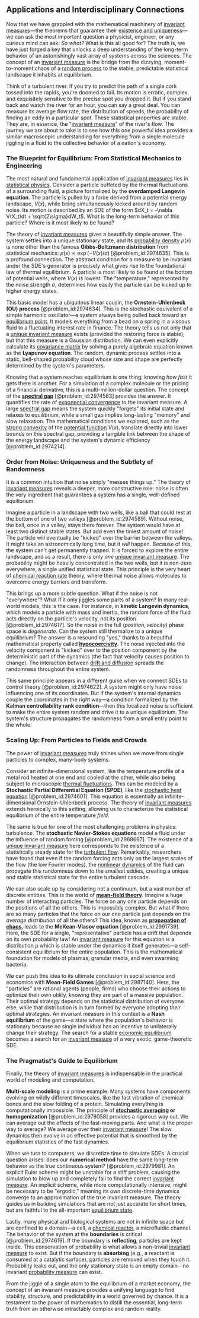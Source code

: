 ## Applications and Interdisciplinary Connections

Now that we have grappled with the mathematical machinery of [invariant measures](@article_id:201550)—the theorems that guarantee their [existence and uniqueness](@article_id:262607)—we can ask the most important question a physicist, engineer, or any curious mind can ask: *So what?* What is this all good for? The truth is, we have just forged a key that unlocks a deep understanding of the long-term behavior of an astonishingly vast array of systems across the sciences. The concept of an [invariant measure](@article_id:157876) is the bridge from the dizzying, moment-to-moment chaos of a [random process](@article_id:269111) to the stable, predictable statistical landscape it inhabits at equilibrium.

Think of a turbulent river. If you try to predict the path of a single cork tossed into the rapids, you're doomed to fail. Its motion is erratic, complex, and exquisitely sensitive to the precise spot you dropped it. But if you stand back and watch the river for an hour, you can say a great deal. You can measure its average flow rate, the distribution of speeds, the probability of finding an eddy in a particular spot. These statistical properties are stable. They are, in essence, the "[invariant measure](@article_id:157876)" of the river's flow. The journey we are about to take is to see how this one powerful idea provides a similar macroscopic understanding for everything from a single molecule jiggling in a fluid to the collective behavior of a nation's economy.

### The Blueprint for Equilibrium: From Statistical Mechanics to Engineering

The most natural and fundamental application of [invariant measures](@article_id:201550) lies in [statistical physics](@article_id:142451). Consider a particle buffeted by the thermal fluctuations of a surrounding fluid, a picture formalized by the **overdamped Langevin equation**. The particle is pulled by a force derived from a potential energy landscape, $V(x)$, while being simultaneously kicked around by random noise. Its motion is described by an SDE of the form $dX_t = -\nabla V(X_t)dt + \sqrt{2\sigma}dW_t$. What is the long-term behavior of this particle? Where is it most likely to be found?

The theory of [invariant measures](@article_id:201550) gives a beautifully simple answer. The system settles into a unique stationary state, and its [probability density](@article_id:143372) $\rho(x)$ is none other than the famous **Gibbs-Boltzmann distribution** from statistical mechanics: $\rho(x) \propto \exp(-V(x)/\sigma)$ [@problem_id:2974635]. This is a profound connection. The abstract condition for a measure to be invariant under the SDE's generator is precisely what gives rise to the foundational law of thermal equilibrium. A particle is most likely to be found at the bottom of potential wells, where $V(x)$ is lowest. The "temperature," represented by the noise strength $\sigma$, determines how easily the particle can be kicked up to higher energy states.

This basic model has a ubiquitous linear cousin, the **Ornstein-Uhlenbeck (OU) process** [@problem_id:2974634]. This is the stochastic equivalent of a simple harmonic oscillator—a system always being pulled back toward an [equilibrium point](@article_id:272211). It models everything from a bead on a spring in a viscous fluid to a fluctuating interest rate in finance. The theory tells us not only that a [unique invariant measure](@article_id:192718) exists (provided the restoring force is stable), but that this measure is a Gaussian distribution. We can even explicitly calculate its [covariance matrix](@article_id:138661) by solving a purely algebraic equation known as the **Lyapunov equation**. The random, dynamic process settles into a static, bell-shaped probability cloud whose size and shape are perfectly determined by the system's parameters.

Knowing that a system reaches equilibrium is one thing; knowing *how fast* it gets there is another. For a simulation of a complex molecule or the pricing of a financial derivative, this is a multi-million-dollar question. The concept of the **[spectral gap](@article_id:144383)** [@problem_id:2974583] provides the answer. It quantifies the rate of [exponential convergence](@article_id:141586) to the invariant measure. A large [spectral gap](@article_id:144383) means the system quickly "forgets" its initial state and relaxes to equilibrium, while a small gap implies long-lasting "memory" and slow relaxation. The mathematical conditions we explored, such as the [strong convexity](@article_id:637404) of the [potential function](@article_id:268168) $V(x)$, translate directly into lower bounds on this spectral gap, providing a tangible link between the shape of the energy landscape and the system's dynamic efficiency [@problem_id:2974214].

### Order from Noise: Uniqueness and the Subtlety of Randomness

It is a common intuition that noise simply "messes things up." The theory of [invariant measures](@article_id:201550) reveals a deeper, more constructive role: noise is often the very ingredient that guarantees a system has a single, well-defined equilibrium.

Imagine a particle in a landscape with two wells, like a ball that could rest at the bottom of one of two valleys [@problem_id:2974589]. Without noise, the ball, once in a valley, stays there forever. The system would have at least two distinct stable states. But add even the tiniest amount of noise! The particle will eventually be "kicked" over the barrier between the valleys. It might take an astronomically long time, but it *will* happen. Because of this, the system can't get permanently trapped. It is forced to explore the entire landscape, and as a result, there is only *one* [unique invariant measure](@article_id:192718). The probability might be heavily concentrated in the two wells, but it is non-zero everywhere, a single unified statistical state. This principle is the very heart of [chemical reaction rate](@article_id:185578) theory, where thermal noise allows molecules to overcome energy barriers and transform.

This brings up a more subtle question. What if the noise is not "everywhere"? What if it only jiggles some parts of a system? In many real-world models, this is the case. For instance, in **kinetic Langevin dynamics**, which models a particle with mass and inertia, the random force of the fluid acts directly on the particle's velocity, not its position [@problem_id:2974617]. So the noise in the full $(position, velocity)$ phase space is *degenerate*. Can the system still thermalize to a unique equilibrium? The answer is a resounding "yes," thanks to a beautiful mathematical property called **[hypocoercivity](@article_id:193195)**. The noise injected into the velocity component is "kicked" over to the position component by the deterministic part of the dynamics (the fact that velocity causes position to change). The interaction between [drift and diffusion](@article_id:148322) spreads the randomness throughout the entire system.

This same principle appears in a different guise when we connect SDEs to control theory [@problem_id:2974622]. A system might only have noise influencing one of its coordinates. But if the system's internal dynamics couple the coordinates in the right way—a condition formalized by the **Kalman controllability rank condition**—then this localized noise is sufficient to make the entire system random and drive it to a unique equilibrium. The system's structure propagates the randomness from a small entry point to the whole.

### Scaling Up: From Particles to Fields and Crowds

The power of [invariant measures](@article_id:201550) truly shines when we move from single particles to complex, many-body systems.

Consider an infinite-dimensional system, like the temperature profile of a metal rod heated at one end and cooled at the other, while also being subject to microscopic [thermal fluctuations](@article_id:143148). This can be modeled by a **Stochastic Partial Differential Equation (SPDE)**, like the [stochastic heat equation](@article_id:163298) [@problem_id:2974601]. This equation is essentially an infinite-dimensional Ornstein-Uhlenbeck process. The theory of [invariant measures](@article_id:201550) extends heroically to this setting, allowing us to characterize the statistical equilibrium of the entire temperature *field*.

The same is true for one of the most challenging problems in physics: turbulence. The **stochastic Navier-Stokes equations** model a fluid under the influence of random forcing [@problem_id:2968667]. The existence of a [unique invariant measure](@article_id:192718) here corresponds to the existence of a statistically steady state for the [turbulent flow](@article_id:150806). Remarkably, researchers have found that even if the random forcing acts only on the largest scales of the flow (the low Fourier modes), the [nonlinear dynamics](@article_id:140350) of the fluid can propagate this randomness down to the smallest eddies, creating a unique and stable statistical state for the entire turbulent cascade.

We can also scale up by considering not a continuum, but a vast number of discrete entities. This is the world of **[mean-field theory](@article_id:144844)**. Imagine a huge number of interacting particles. The force on any one particle depends on the positions of all the others. This is impossibly complex. But what if there are so many particles that the force on our one particle just depends on the *average distribution* of all the others? This idea, known as **[propagation of chaos](@article_id:193722)**, leads to the **McKean-Vlasov equation** [@problem_id:2991739]. Here, the SDE for a single, "representative" particle has a drift that depends on its own probability law! An [invariant measure](@article_id:157876) for this equation is a distribution $\mu$ which is stable under the dynamics it itself generates—a self-consistent equilibrium for the entire population. This is the mathematical foundation for models of plasmas, granular media, and even swarming bacteria.

We can push this idea to its ultimate conclusion in social science and economics with **Mean-Field Games** [@problem_id:2987140]. Here, the "particles" are rational agents (people, firms) who choose their actions to optimize their own utility, knowing they are part of a massive population. Their optimal strategy depends on the statistical distribution of everyone else, while that distribution is in turn formed by everyone adopting *their* optimal strategies. An invariant measure in this context is a **Nash equilibrium** of the game—a state where the population's behavior is stationary because no single individual has an incentive to unilaterally change their strategy. The search for a stable [economic equilibrium](@article_id:137574) becomes a search for an [invariant measure](@article_id:157876) of a very exotic, game-theoretic SDE.

### The Pragmatist's Guide to Equilibrium

Finally, the theory of [invariant measures](@article_id:201550) is indispensable in the practical world of modeling and computation.

**Multi-scale modeling** is a prime example. Many systems have components evolving on wildly different timescales, like the fast vibration of chemical bonds and the slow folding of a protein. Simulating everything is computationally impossible. The principle of **[stochastic averaging](@article_id:190417) or homogenization** [@problem_id:2979058] provides a rigorous way out. We can average out the effects of the fast-moving parts. And what is the proper way to average? We average over their [invariant measure](@article_id:157876)! The slow dynamics then evolve in an effective potential that is smoothed by the equilibrium statistics of the fast dynamics.

When we turn to computers, we discretize time to simulate SDEs. A crucial question arises: does our **numerical method** have the same long-term behavior as the true continuous system? [@problem_id:2979981]. An explicit Euler scheme might be unstable for a stiff problem, causing the simulation to blow up and completely fail to find the correct [invariant measure](@article_id:157876). An implicit scheme, while more computationally intensive, might be necessary to be "ergodic," meaning its own discrete-time dynamics converge to an approximation of the true invariant measure. The theory guides us in building simulations that are not just accurate for short times, but are faithful to the all-important [equilibrium state](@article_id:269870).

Lastly, many physical and biological systems are not in infinite space but are confined to a domain—a cell, a [chemical reactor](@article_id:203969), a microfluidic channel. The behavior of the system at the **boundaries** is critical [@problem_id:2974619]. If the boundary is **reflecting**, particles are kept inside. This conservation of probability is what allows a non-trivial [invariant measure](@article_id:157876) to exist. But if the boundary is **absorbing** (e.g., a reactant is consumed at a catalytic surface), particles are removed when they touch it. Probability leaks out, and the only stationary state is an empty domain—no invariant [probability measure](@article_id:190928) can exist.

From the jiggle of a single atom to the equilibrium of a market economy, the concept of an invariant measure provides a unifying language to find stability, structure, and predictability in a world governed by chance. It is a testament to the power of mathematics to distill the essential, long-term truth from an otherwise intractably complex and random reality.